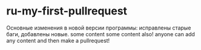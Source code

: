 # ru-my-first-pullrequest
Основные изменения в новой версии программы: исправлены старые баги, добавлены новые.
some content
some content also! anyone can add any content and then make a pullrequest!
